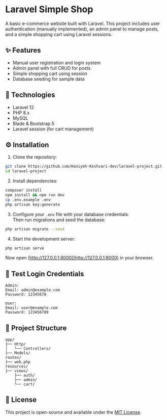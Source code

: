 
# Laravel Simple Shop

A basic e-commerce website built with Laravel. This project includes user authentication (manually implemented), an admin panel to manage posts, and a simple shopping cart using Laravel sessions.

## ✨ Features

- Manual user registration and login system
- Admin panel with full CRUD for posts
- Simple shopping cart using session
- Database seeding for sample data

## 🧰 Technologies

- Laravel 12
- PHP 8.x
- MySQL
- Blade & Bootstrap 5
- Laravel session (for cart management)

## ⚙️ Installation

1. Clone the repository:

```bash
git clone https://github.com/Haniyeh-Keshvari-dev/laravel-project.git
cd laravel-project
```

2. Install dependencies:

```bash
composer install
npm install && npm run dev
cp .env.example .env
php artisan key:generate
```

3. Configure your `.env` file with your database credentials.  
   Then run migrations and seed the database:

```bash
php artisan migrate --seed
```

4. Start the development server:

```bash
php artisan serve
```

Now open [http://127.0.0.1:8000](http://127.0.0.1:8000) in your browser.

## 🔐 Test Login Credentials

```text
Admin:
Email: admin@example.com
Password: 12345678

User:
Email: user@example.com
Password: 123456789
```

## 📁 Project Structure

```
app/
├── Http/
│   └── Controllers/
├── Models/
routes/
├── web.php
resources/
├── views/
    ├── auth/
    ├── admin/
    └── cart/
```

## 📄 License

This project is open-source and available under the [MIT License](LICENSE).
